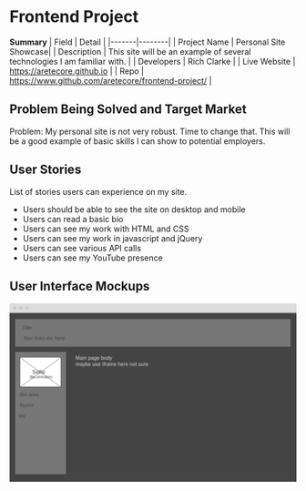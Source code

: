 # Frontend Project

**Summary**
| Field | Detail |
|-------|--------|
| Project Name | Personal Site Showcase|
| Description | This site will be an example of several technologies I am familiar with. |
| Developers | Rich Clarke |
| Live Website | https://aretecore.github.io |
| Repo | https://www.github.com/aretecore/frontend-project/ |

## Problem Being Solved and Target Market

Problem: My personal site is not very robust. Time to change that. This will be a good example of basic skills I can show to potential employers.

## User Stories

List of stories users can experience on my site.

- Users should be able to see the site on desktop and mobile
- Users can read a basic bio
- Users can see my work with HTML and CSS
- Users can see my work in javascript and jQuery
- Users can see various API calls
- Users can see my YouTube presence

## User Interface Mockups

![Wireframe](./img/wireframe.png)